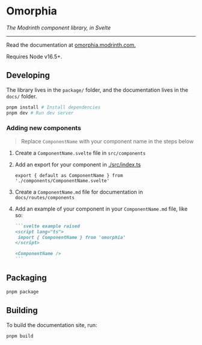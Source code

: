 # Omorphia

_The Modrinth component library, in Svelte_

---

Read the documentation at [omorphia.modrinth.com.](https://omorphia.modrinth.com)

Requires Node v16.5+.

## Developing

The library lives in the `package/` folder, and the documentation lives in the `docs/` folder.

```bash
pnpm install # Install dependencies
pnpm dev # Run dev server
```

### Adding new components

> Replace `ComponentName` with your component name in the steps below

1. Create a `ComponentName.svelte` file in `src/components`
2. Add an export for your component in [./src/index.ts](./src/index.ts)
   ```
   export { default as ComponentName } from './components/ComponentName.svelte'
   ```
3. Create a `ComponentName.md` file for documentation in `docs/routes/components`
4. Add an example of your component in your `ComponentName.md` file, like so:

   ````md
   ```svelte example raised
   <script lang="ts">
   	import { ComponentName } from 'omorphia'
   </script>

   <ComponentName />
   ```
   ````

## Packaging

```bash
pnpm package
```

## Building

To build the documentation site, run:

```bash
pnpm build
```
